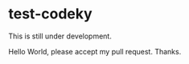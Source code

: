 # test-codeky

This is still under development.

Hello World, please accept my pull request. Thanks.
